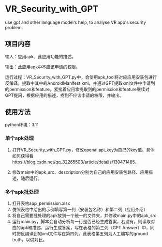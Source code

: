 # VR_Security_with_GPT
use gpt and other language model's help, to analyse VR app's security problem.

## 项目内容
输入：应用apk、此应用功能的描述。

输出：此应用apk中不应该申请的权限。

运行过程：VR_Security_with_GPT.py中，会使用apk_tool将对应应用安装包进行反编译，提取中其中的AndroidManifest.xml，并通过GPT提取xml文件中申请到的permission和feature。紧接着应用拿提取到的permission和feature继续对GPT提问，根据应用的描述，找到不应该申请的权限，并输出。

## 使用方法
python环境：3.11
### 单个apk处理

1. 打开VR_Security_with_GPT.py，修改openai.api_key为自己的key值。具体如何获得看<https://blog.csdn.net/qq_32265503/article/details/130471485>。

2. 修改main中的apk_src、description分别为自己的应用安装包路径、应用描述，随后运行。

### 多个apk批处理

1. 打开表格app_permission.xlsx
2. 仿照表格中给出的示例填写第一列（安装包名称）和第二列（应用介绍）
3. 将自己需要批处理的apk放到一个统一的文件夹，并修改main.py中的apk_src
4. 运行main.py，脚本会自动分析每一行是否已经生成答案，若没有，则读取对应的apk和描述，运行生成答案，写在表格的第三列（GPT Answer）中，同时把反编译到的xml文件写在第四列。此表格第五列为人工编写的ground truth，以供对比。
